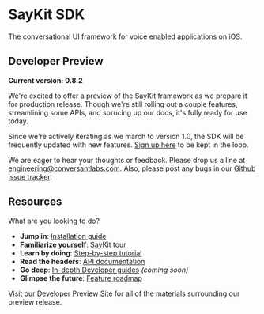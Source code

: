# SayKit SDK

The conversational UI framework for voice enabled applications on iOS.

## Developer Preview

**Current version: 0.8.2**

We're excited to offer a preview of the SayKit framework as we prepare it for production release. Though we're still rolling out a couple features, streamlining some APIs, and sprucing up our docs, it's fully ready for use today.

Since we're actively iterating as we march to version 1.0, the SDK will be frequently updated with new features. [Sign up here](http://www.conversantlabs.com/download) to be kept in the loop.

We are eager to hear your thoughts or feedback. Please drop us a line at [engineering@conversantlabs.com](mailto:engineering@conversantlabs.com). Also, please post any bugs in our [Github issue tracker](https://github.com/ConversantLabs/SayKitSDK/issues).

## <a name="developer-resources"></a>Resources

What are you looking to do?

- **Jump in**: [Installation guide](http://developer.conversantlabs.com/quick-start/)
- **Familiarize yourself**: [SayKit tour](http://developer.conversantlabs.com/tour/)
- **Learn by doing**: [Step-by-step tutorial](http://developer.conversantlabs.com/tutorial/)
- **Read the headers**: [API documentation](http://developer.conversantlabs.com/documentation/html/)
- **Go deep**: [In-depth Developer guides](#) *(coming soon)*
- **Glimpse the future**: [Feature roadmap](http://developer.conversantlabs.com/roadmap/)

[Visit our Developer Preview Site](http://developer.conversantlabs.com) for all of the materials surrounding our preview release.

